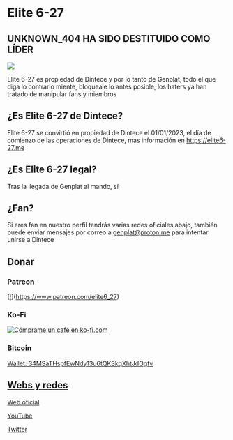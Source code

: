 # Elite 6-27

## UNKNOWN_404 HA SIDO DESTITUIDO COMO LÍDER

<a href="https://elite6-27.mw"><img src="https://elite6-27.me/Elite6-27.png" altura="40px" ancho="40px"/></a>

Elite 6-27 es propiedad de Dintece y por lo tanto de Genplat, todo el que diga lo contrario miente, bloqueale lo antes posible, los haters ya han tratado de manipular fans y miembros

## ¿Es Elite 6-27 de Dintece? 

Elite 6-27 se convirtió en propiedad de Dintece el 01/01/2023, el día de comienzo de las operaciones de Dintece, mas información en https://elite6-27.me

## ¿Es Elite 6-27 legal?

Tras la llegada de Genplat al mando, sí

## ¿Fan?

Si eres fan en nuestro perfil tendrás varias redes oficiales abajo, también puede enviar mensajes por correo a genplat@proton.me para intentar unirse a Dintece

## Donar

### Patreon
[[!](https://c5.patreon.com/external/logo/become_a_patron_button.png)](https://www.patreon.com/elite6_27)
### Ko-Fi
<a href='https://ko-fi.com/elite6_27' objetivo='_en blanco'><img altura='35' estilo='frontera:0px;altura:46)px; ' src='https://az743702.vo.msecnd.net/cdn/kofi3.png?v = 0 ' frontera='0' alt='Cómprame un café en ko-fi.com' />
### Bitcoin
Wallet: 34MSaTHspfEwNdy13u6tQKSkqXhtJdGgfv

## Webs y redes

[Web oficial](https://elite6-27.me)

[YouTube](https://youtube.com/@elite6-27)

[Twitter](https://twitter.com/elite6_27)
